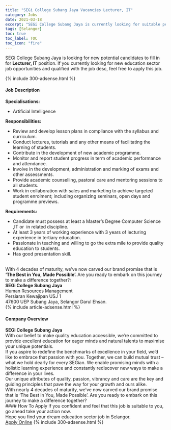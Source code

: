 ```yaml
---
title: "SEGi College Subang Jaya Vacancies Lecturer, IT" 
category: Jobs 
date: 2021-03-18 
excerpt: "SEGi College Subang Jaya is currently looking for suitable person to fill in the Lecturer, IT which positioned at Selangor" 
tags: [Selangor] 
toc: true 
toc_label: TOC 
toc_icon: "fire" 
--- 
```


<p>SEGi College Subang Jaya is looking for new potential candidates to fill in for <b>Lecturer, IT</b> position. If you currently looking for new education sector job opportunities and qualified with the job desc, feel free to apply this job.
</p>{% include 300-adsense.html %} 
<div><div><h4>Job Description</h4></div><div><div><span><div><div><div><strong>Specialisations:</strong></div><ul><li>Artificial Intelligence</li></ul><div><strong>Responsibilities:</strong></div><ul><li>Review and develop lesson plans in compliance with the syllabus and curriculum.</li><li>Conduct lectures, tutorials and any other means of facilitating the learning of students.</li><li>Contribute in the development of new academic programme.</li><li>Monitor and report student progress in term of academic performance and attendance.</li><li>Involve in the development, administration and marking of exams and other assessments.</li><li>Provide academic counselling, pastoral care and mentoring sessions to all students.</li><li>Work in collaboration with sales and marketing to achieve targeted student enrolment; including organizing seminars, open days and programme previews.</li></ul><div><strong>Requirements:</strong></div><ul><li>Candidate must possess at least a Master&#8217;s Degree Computer Science ,IT or&#160; in related discipline.</li><li>At least 3 years of working experience with 3 years of lecturing experience in tertiary education.</li><li>Passionate in teaching and willing to go the extra mile to provide quality education to students.</li><li>Has good presentation skill.</li></ul><div><br>With 4 decades of maturity, we&#8217;ve now carved our brand promise that is<strong> &#8216;The Best in You, Made Possible&#8217;. </strong>Are you ready to embark on this journey to make a difference together?:</div></div><div><div><strong>SEGi College Subang Jaya</strong><br>Human Resources Management<br>Persiaran Kewajipan USJ 1<br>47600 UEP Subang Jaya, Selangor Darul Ehsan.</div></div></div></span></div></div></div> 
{% include article-adsense.html %} 
<div><div><h4>Company Overview</h4></div><div><div><span><div><div>
<div>
<strong>SEGi College Subang Jaya </strong></div>
<div>
<div>
			With our belief to make quality education accessible, we&#8217;re committed to provide excellent education for eager minds and natural talents to maximise your unique potentials.</div>
<div>
			If you aspire to redefine the benchmarks of excellence in your field, we&#8217;d like to embrace that passion with you. Together, we can build mutual trust &#8211; what we hold dearly for every SEGian. We enable promising minds with a holistic learning experience and constantly rediscover new ways to make a difference in your lives.</div>
<div>
			Our unique attributes of quality, passion, vibrancy and care are the key and guiding principles that pave the way for your growth and ours alike.</div>
<div>
			With nearly 4 decades of maturity, we&#8217;ve now carved our brand promise that is &#8216;The Best in You, Made Possible&#8217;. Are you ready to embark on this journey to make a difference together?</div>
</div>
</div></div></span></div></div></div> 
#### How To Apply 
If you confident and feel that this job is suitable to you, go ahead take your action now. <br/> 
Hope you find your dream education sector job in Selangor. <br/> 
<a href="https://www.jobstreet.com.my/en/job/lecturer-it-4510621?jobId=jobstreet-my-job-4510621" class="btn btn--info" target="_blank" rel="nofollow noopenner">Apply Online</a> 
{% include 300-adsense.html %} 